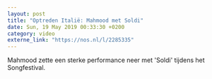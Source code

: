 ```yaml
---
layout: post
title: "Optreden Italië: Mahmood met Soldi"
date: Sun, 19 May 2019 00:33:30 +0200
category: video
externe_link: "https://nos.nl/l/2285335"
---
```


Mahmood zette een sterke performance neer met 'Soldi' tijdens het Songfestival.
